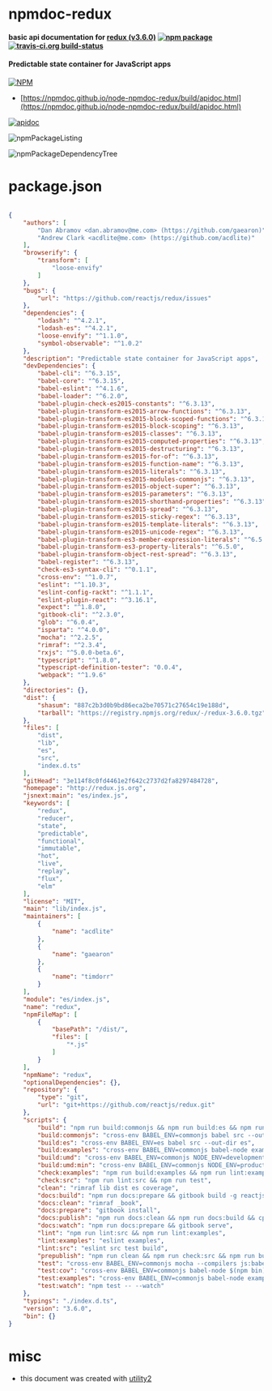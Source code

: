 # npmdoc-redux

#### basic api documentation for  [redux (v3.6.0)](http://redux.js.org)  [![npm package](https://img.shields.io/npm/v/npmdoc-redux.svg?style=flat-square)](https://www.npmjs.org/package/npmdoc-redux) [![travis-ci.org build-status](https://api.travis-ci.org/npmdoc/node-npmdoc-redux.svg)](https://travis-ci.org/npmdoc/node-npmdoc-redux)

#### Predictable state container for JavaScript apps

[![NPM](https://nodei.co/npm/redux.png?downloads=true&downloadRank=true&stars=true)](https://www.npmjs.com/package/redux)

- [https://npmdoc.github.io/node-npmdoc-redux/build/apidoc.html](https://npmdoc.github.io/node-npmdoc-redux/build/apidoc.html)

[![apidoc](https://npmdoc.github.io/node-npmdoc-redux/build/screenCapture.buildCi.browser.%252Ftmp%252Fbuild%252Fapidoc.html.png)](https://npmdoc.github.io/node-npmdoc-redux/build/apidoc.html)

![npmPackageListing](https://npmdoc.github.io/node-npmdoc-redux/build/screenCapture.npmPackageListing.svg)

![npmPackageDependencyTree](https://npmdoc.github.io/node-npmdoc-redux/build/screenCapture.npmPackageDependencyTree.svg)



# package.json

```json

{
    "authors": [
        "Dan Abramov <dan.abramov@me.com> (https://github.com/gaearon)",
        "Andrew Clark <acdlite@me.com> (https://github.com/acdlite)"
    ],
    "browserify": {
        "transform": [
            "loose-envify"
        ]
    },
    "bugs": {
        "url": "https://github.com/reactjs/redux/issues"
    },
    "dependencies": {
        "lodash": "^4.2.1",
        "lodash-es": "^4.2.1",
        "loose-envify": "^1.1.0",
        "symbol-observable": "^1.0.2"
    },
    "description": "Predictable state container for JavaScript apps",
    "devDependencies": {
        "babel-cli": "^6.3.15",
        "babel-core": "^6.3.15",
        "babel-eslint": "^4.1.6",
        "babel-loader": "^6.2.0",
        "babel-plugin-check-es2015-constants": "^6.3.13",
        "babel-plugin-transform-es2015-arrow-functions": "^6.3.13",
        "babel-plugin-transform-es2015-block-scoped-functions": "^6.3.13",
        "babel-plugin-transform-es2015-block-scoping": "^6.3.13",
        "babel-plugin-transform-es2015-classes": "^6.3.13",
        "babel-plugin-transform-es2015-computed-properties": "^6.3.13",
        "babel-plugin-transform-es2015-destructuring": "^6.3.13",
        "babel-plugin-transform-es2015-for-of": "^6.3.13",
        "babel-plugin-transform-es2015-function-name": "^6.3.13",
        "babel-plugin-transform-es2015-literals": "^6.3.13",
        "babel-plugin-transform-es2015-modules-commonjs": "^6.3.13",
        "babel-plugin-transform-es2015-object-super": "^6.3.13",
        "babel-plugin-transform-es2015-parameters": "^6.3.13",
        "babel-plugin-transform-es2015-shorthand-properties": "^6.3.13",
        "babel-plugin-transform-es2015-spread": "^6.3.13",
        "babel-plugin-transform-es2015-sticky-regex": "^6.3.13",
        "babel-plugin-transform-es2015-template-literals": "^6.3.13",
        "babel-plugin-transform-es2015-unicode-regex": "^6.3.13",
        "babel-plugin-transform-es3-member-expression-literals": "^6.5.0",
        "babel-plugin-transform-es3-property-literals": "^6.5.0",
        "babel-plugin-transform-object-rest-spread": "^6.3.13",
        "babel-register": "^6.3.13",
        "check-es3-syntax-cli": "^0.1.1",
        "cross-env": "^1.0.7",
        "eslint": "^1.10.3",
        "eslint-config-rackt": "^1.1.1",
        "eslint-plugin-react": "^3.16.1",
        "expect": "^1.8.0",
        "gitbook-cli": "^2.3.0",
        "glob": "^6.0.4",
        "isparta": "^4.0.0",
        "mocha": "^2.2.5",
        "rimraf": "^2.3.4",
        "rxjs": "^5.0.0-beta.6",
        "typescript": "^1.8.0",
        "typescript-definition-tester": "0.0.4",
        "webpack": "^1.9.6"
    },
    "directories": {},
    "dist": {
        "shasum": "887c2b3d0b9bd86eca2be70571c27654c19e188d",
        "tarball": "https://registry.npmjs.org/redux/-/redux-3.6.0.tgz"
    },
    "files": [
        "dist",
        "lib",
        "es",
        "src",
        "index.d.ts"
    ],
    "gitHead": "3e114f8c0fd4461e2f642c2737d2fa8297484728",
    "homepage": "http://redux.js.org",
    "jsnext:main": "es/index.js",
    "keywords": [
        "redux",
        "reducer",
        "state",
        "predictable",
        "functional",
        "immutable",
        "hot",
        "live",
        "replay",
        "flux",
        "elm"
    ],
    "license": "MIT",
    "main": "lib/index.js",
    "maintainers": [
        {
            "name": "acdlite"
        },
        {
            "name": "gaearon"
        },
        {
            "name": "timdorr"
        }
    ],
    "module": "es/index.js",
    "name": "redux",
    "npmFileMap": [
        {
            "basePath": "/dist/",
            "files": [
                "*.js"
            ]
        }
    ],
    "npmName": "redux",
    "optionalDependencies": {},
    "repository": {
        "type": "git",
        "url": "git+https://github.com/reactjs/redux.git"
    },
    "scripts": {
        "build": "npm run build:commonjs && npm run build:es && npm run build:umd && npm run build:umd:min",
        "build:commonjs": "cross-env BABEL_ENV=commonjs babel src --out-dir lib",
        "build:es": "cross-env BABEL_ENV=es babel src --out-dir es",
        "build:examples": "cross-env BABEL_ENV=commonjs babel-node examples/buildAll.js",
        "build:umd": "cross-env BABEL_ENV=commonjs NODE_ENV=development webpack src/index.js dist/redux.js",
        "build:umd:min": "cross-env BABEL_ENV=commonjs NODE_ENV=production webpack src/index.js dist/redux.min.js",
        "check:examples": "npm run build:examples && npm run lint:examples && npm run test:examples",
        "check:src": "npm run lint:src && npm run test",
        "clean": "rimraf lib dist es coverage",
        "docs:build": "npm run docs:prepare && gitbook build -g reactjs/redux && cp logo/apple-touch-icon.png _book/gitbook/images/apple-touch-icon-precomposed-152.png && cp logo/favicon.ico _book/gitbook/images",
        "docs:clean": "rimraf _book",
        "docs:prepare": "gitbook install",
        "docs:publish": "npm run docs:clean && npm run docs:build && cp CNAME _book && cd _book && git init && git commit --allow-empty -m 'update book' && git checkout -b gh-pages && touch .nojekyll && git add . && git commit -am 'update book' && git push git@github.com:reactjs/redux gh-pages --force",
        "docs:watch": "npm run docs:prepare && gitbook serve",
        "lint": "npm run lint:src && npm run lint:examples",
        "lint:examples": "eslint examples",
        "lint:src": "eslint src test build",
        "prepublish": "npm run clean && npm run check:src && npm run build && check-es3-syntax lib/ dist/ --kill --print",
        "test": "cross-env BABEL_ENV=commonjs mocha --compilers js:babel-register --recursive",
        "test:cov": "cross-env BABEL_ENV=commonjs babel-node $(npm bin)/isparta cover $(npm bin)/_mocha -- --recursive",
        "test:examples": "cross-env BABEL_ENV=commonjs babel-node examples/testAll.js",
        "test:watch": "npm test -- --watch"
    },
    "typings": "./index.d.ts",
    "version": "3.6.0",
    "bin": {}
}
```



# misc
- this document was created with [utility2](https://github.com/kaizhu256/node-utility2)
